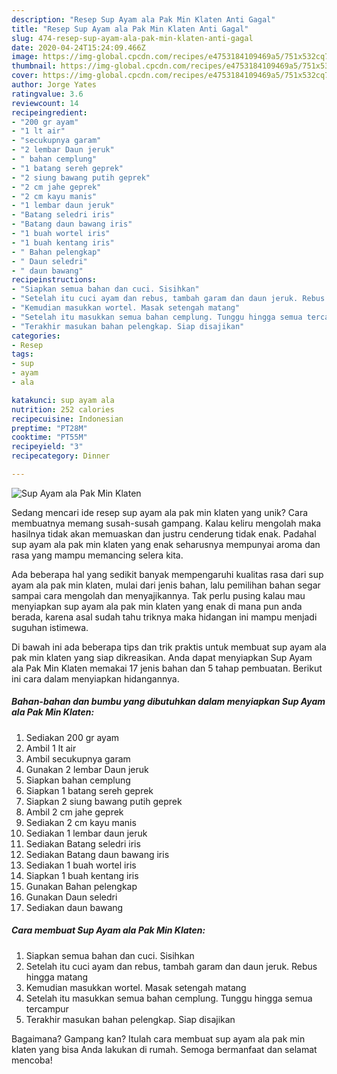 ```yaml
---
description: "Resep Sup Ayam ala Pak Min Klaten Anti Gagal"
title: "Resep Sup Ayam ala Pak Min Klaten Anti Gagal"
slug: 474-resep-sup-ayam-ala-pak-min-klaten-anti-gagal
date: 2020-04-24T15:24:09.466Z
image: https://img-global.cpcdn.com/recipes/e4753184109469a5/751x532cq70/sup-ayam-ala-pak-min-klaten-foto-resep-utama.jpg
thumbnail: https://img-global.cpcdn.com/recipes/e4753184109469a5/751x532cq70/sup-ayam-ala-pak-min-klaten-foto-resep-utama.jpg
cover: https://img-global.cpcdn.com/recipes/e4753184109469a5/751x532cq70/sup-ayam-ala-pak-min-klaten-foto-resep-utama.jpg
author: Jorge Yates
ratingvalue: 3.6
reviewcount: 14
recipeingredient:
- "200 gr ayam"
- "1 lt air"
- "secukupnya garam"
- "2 lembar Daun jeruk"
- " bahan cemplung"
- "1 batang sereh geprek"
- "2 siung bawang putih geprek"
- "2 cm jahe geprek"
- "2 cm kayu manis"
- "1 lembar daun jeruk"
- "Batang seledri iris"
- "Batang daun bawang iris"
- "1 buah wortel iris"
- "1 buah kentang iris"
- " Bahan pelengkap"
- " Daun seledri"
- " daun bawang"
recipeinstructions:
- "Siapkan semua bahan dan cuci. Sisihkan"
- "Setelah itu cuci ayam dan rebus, tambah garam dan daun jeruk. Rebus hingga matang"
- "Kemudian masukkan wortel. Masak setengah matang"
- "Setelah itu masukkan semua bahan cemplung. Tunggu hingga semua tercampur"
- "Terakhir masukan bahan pelengkap. Siap disajikan"
categories:
- Resep
tags:
- sup
- ayam
- ala

katakunci: sup ayam ala 
nutrition: 252 calories
recipecuisine: Indonesian
preptime: "PT28M"
cooktime: "PT55M"
recipeyield: "3"
recipecategory: Dinner

---
```



![Sup Ayam ala Pak Min Klaten](https://img-global.cpcdn.com/recipes/e4753184109469a5/751x532cq70/sup-ayam-ala-pak-min-klaten-foto-resep-utama.jpg)

Sedang mencari ide resep sup ayam ala pak min klaten yang unik? Cara membuatnya memang susah-susah gampang. Kalau keliru mengolah maka hasilnya tidak akan memuaskan dan justru cenderung tidak enak. Padahal sup ayam ala pak min klaten yang enak seharusnya mempunyai aroma dan rasa yang mampu memancing selera kita.



Ada beberapa hal yang sedikit banyak mempengaruhi kualitas rasa dari sup ayam ala pak min klaten, mulai dari jenis bahan, lalu pemilihan bahan segar sampai cara mengolah dan menyajikannya. Tak perlu pusing kalau mau menyiapkan sup ayam ala pak min klaten yang enak di mana pun anda berada, karena asal sudah tahu triknya maka hidangan ini mampu menjadi suguhan istimewa.


Di bawah ini ada beberapa tips dan trik praktis untuk membuat sup ayam ala pak min klaten yang siap dikreasikan. Anda dapat menyiapkan Sup Ayam ala Pak Min Klaten memakai 17 jenis bahan dan 5 tahap pembuatan. Berikut ini cara dalam menyiapkan hidangannya.

<!--inarticleads1-->

##### Bahan-bahan dan bumbu yang dibutuhkan dalam menyiapkan Sup Ayam ala Pak Min Klaten:

1. Sediakan 200 gr ayam
1. Ambil 1 lt air
1. Ambil secukupnya garam
1. Gunakan 2 lembar Daun jeruk
1. Siapkan  bahan cemplung
1. Siapkan 1 batang sereh geprek
1. Siapkan 2 siung bawang putih geprek
1. Ambil 2 cm jahe geprek
1. Sediakan 2 cm kayu manis
1. Sediakan 1 lembar daun jeruk
1. Sediakan Batang seledri iris
1. Sediakan Batang daun bawang iris
1. Sediakan 1 buah wortel iris
1. Siapkan 1 buah kentang iris
1. Gunakan  Bahan pelengkap
1. Gunakan  Daun seledri
1. Sediakan  daun bawang




<!--inarticleads2-->

##### Cara membuat Sup Ayam ala Pak Min Klaten:

1. Siapkan semua bahan dan cuci. Sisihkan
1. Setelah itu cuci ayam dan rebus, tambah garam dan daun jeruk. Rebus hingga matang
1. Kemudian masukkan wortel. Masak setengah matang
1. Setelah itu masukkan semua bahan cemplung. Tunggu hingga semua tercampur
1. Terakhir masukan bahan pelengkap. Siap disajikan




Bagaimana? Gampang kan? Itulah cara membuat sup ayam ala pak min klaten yang bisa Anda lakukan di rumah. Semoga bermanfaat dan selamat mencoba!
